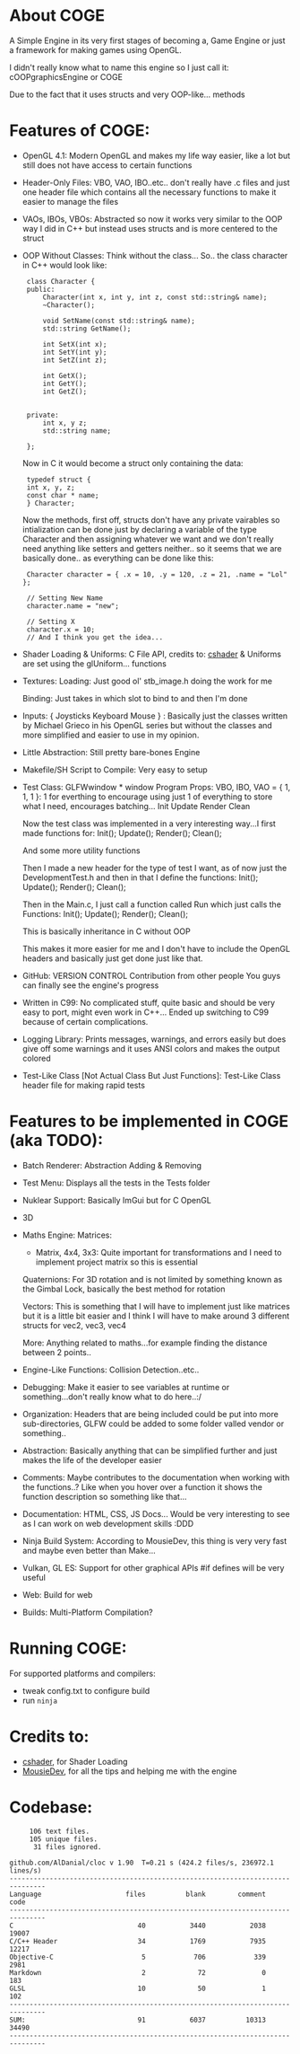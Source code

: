 # About COGE
A Simple Engine in its very first stages of becoming a, Game Engine or just a framework for making games using OpenGL.

I didn't really know what to name this engine so I just call it:
    cOOPgraphicsEngine or COGE

Due to the fact that it uses structs and very OOP-like... methods

# Features of COGE:

 * OpenGL 4.1:
	Modern OpenGL and makes my life way easier, like a lot but still does not have access to certain functions
	
 * Header-Only Files:
	VBO, VAO, IBO..etc.. don't really have .c files and just one header file which contains all the necessary functions to make it easier to manage the files

 * VAOs, IBOs, VBOs:
	Abstracted so now it works very similar to the OOP way I did in C++ but instead uses structs and is more centered to the struct

 * OOP Without Classes:
	Think without the class...
	So.. the class character in C++ would look like:
	
	    class Character {
		public:
		    Character(int x, int y, int z, const std::string& name);
		    ~Character();

		    void SetName(const std::string& name);
		    std::string GetName();

		    int SetX(int x);
		    int SetY(int y);
		    int SetZ(int z);	
				
		    int GetX();
		    int GetY();
		    int GetZ();


		private:
		    int x, y z;	
		    std::string name;

	    };
	
	Now in C it would become a struct only containing the data:
		
	    typedef struct {
		int x, y, z;
		const char * name;
	    } Character;
	    
	Now the methods, first off, structs don't have any private vairables so intialization can be done just by declaring a variable of the type Character and then assigning whatever we want and we don't really need anything like setters and getters neither.. so it seems that we are basically done.. as everything can be done like this:
	    
	    Character character = { .x = 10, .y = 120, .z = 21, .name = "Lol"  };
	    
	    // Setting New Name
	    character.name = "new";

	    // Setting X
	    character.x = 10;
	    // And I think you get the idea...

 * Shader Loading & Uniforms:
	C File API, credits to: [cshader](https://github.com/templalizer1284/cshader) & Uniforms are set using the glUniform... functions

 * Textures:
	Loading:
	    Just good ol' stb_image.h doing the work for me

	Binding:
	    Just takes in which slot to bind to and then I'm done

 * Inputs:
	{ Joysticks
	Keyboard
	Mouse } :
		    Basically just the classes written by Michael Grieco in his OpenGL series but without the classes and more simplified and easier to use in my opinion.

 * Little Abstraction:
	Still pretty bare-bones Engine

 * Makefile/SH Script to Compile:
	Very easy to setup

 * Test Class:
	GLFWwindow * window
	Program Props:
	    VBO, IBO, VAO = { 1, 1, 1 }:
		1 for everthing to encourage using just 1 of everything to store what I need, encourages batching...
	Init
	Update
	Render
	Clean

	Now the test class was implemented in a very interesting way...I first made functions for:
	    Init();
	    Update();
	    Render();
	    Clean();

	And some more utility functions

	Then I made a new header for the type of test I want, as of now just the DevelopmentTest.h and then in that I define the functions:
	    Init();
	    Update();
	    Render();
	    Clean();

	Then in the Main.c, I just call a function called Run which just calls the Functions:
	    Init();
	    Update();
	    Render();
	    Clean();

	This is basically inheritance in C without OOP

	This makes it more easier for me and I don't have to include the OpenGL headers and basically just get done just like that.

 * GitHub:
	VERSION CONTROL
	Contribution from other people
	You guys can finally see the engine's progress

 * Written in C99:
	No complicated stuff, quite basic and should be very easy to port, might even work in C++... Ended up switching to C99 because of certain complications.

 * Logging Library:
	Prints messages, warnings, and errors easily but does give off some warnings and it uses ANSI colors and makes the output colored

 * Test-Like Class [Not Actual Class But Just Functions]:
	Test-Like Class header file for making rapid tests

# Features to be implemented in COGE (aka TODO):
 * Batch Renderer:
	Abstraction
	Adding & Removing

 * Test Menu:
	Displays all the tests in the Tests folder

 * Nuklear Support:
	Basically ImGui but for C OpenGL

 * 3D
 * Maths Engine:
	Matrices:
	- Matrix, 4x4, 3x3: Quite important for transformations and I need to implement project matrix so this is essential
	
	Quaternions:
	    For 3D rotation and is not limited by something known as the Gimbal Lock, basically the best method for rotation

	Vectors:
	    This is something that I will have to implement just like matrices but it is a little bit easier and I think I will have to make around 3 different structs for vec2, vec3, vec4

	More:
	    Anything related to maths...for example finding the distance between 2 points..
	
 * Engine-Like Functions:
	Collision Detection..etc..

 * Debugging:
	Make it easier to see variables at runtime or something...don't really know what to do here..:/

 * Organization:
	Headers that are being included could be put into more sub-directories, GLFW could be added to some folder valled vendor or something..

 * Abstraction:
	Basically anything that can be simplified further and just makes the life of the developer easier 

 * Comments:
	Maybe contributes to the documentation when working with the functions..? Like when you hover over a function it shows the function description so something like that...	

 * Documentation:
	HTML, CSS, JS Docs... Would be very interesting to see as I can work on web development skills :DDD

 * Ninja Build System:
	According to MousieDev, this thing is very very fast and maybe even better than Make...
	
 * Vulkan, GL ES:
	Support for other graphical APIs
	#if defines will be very useful

 * Web:
	Build for web

 * Builds:
	Multi-Platform Compilation?

# Running COGE:
For supported platforms and compilers:
- tweak config.txt to configure build
- run `ninja`

# Credits to:
* [cshader](https://github.com/templalizer1284/cshader), for Shader Loading
* [MousieDev](https://github.com/MousieDev), for all the tips and helping me with the engine

# Codebase:
```
     106 text files.
     105 unique files.
      31 files ignored.

github.com/AlDanial/cloc v 1.90  T=0.21 s (424.2 files/s, 236972.1 lines/s)
-------------------------------------------------------------------------------
Language                     files          blank        comment           code
-------------------------------------------------------------------------------
C                               40           3440           2038          19007
C/C++ Header                    34           1769           7935          12217
Objective-C                      5            706            339           2981
Markdown                         2             72              0            183
GLSL                            10             50              1            102
-------------------------------------------------------------------------------
SUM:                            91           6037          10313          34490
-------------------------------------------------------------------------------
```